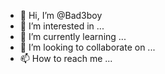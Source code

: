 - 👋 Hi, I’m @Bad3boy
- 👀 I’m interested in ...
- 🌱 I’m currently learning ...
- 💞️ I’m looking to collaborate on ...
- 📫 How to reach me ...

<!---
Bad3boy/Bad3boy is a ✨ special ✨ repository because its `README.md` (this file) appears on your GitHub profile.
You can click the Preview link to take a look at your changes.
--->
